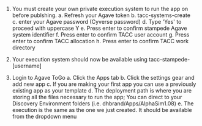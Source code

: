 1. You must create your own private execution system to run the app on before publshing.
	a. Refresh your Agave token
	b. tacc-systems-create
	c. enter your Agave password (Cyverse password)
	d. Type 'Yes' to proceed with uppercase Y
	e. Press enter to confirm stampede Agave system identifier
	f. Press enter to confirm TACC user account
	g. Press enter to confirm TACC allocation
	h. Press enter to confirm TACC work directory
	
2. Your execution system should now be available using tacc-stampede-[username]

3. Login to Agave ToGo
	a. Click the Apps tab
	b. Click the settings gear and add new app
	c. If you are making your first app you can use a previously existing app as your template
	d. The deployment path is where you are storing all the files necessary to 	run the app; You can direct to your Discovery Environment folders
		(i.e. dhbrand/Apps/AlphaSim1.08)
	e. The execution is the same as the one we just created. It should be available from the dropdown menu



